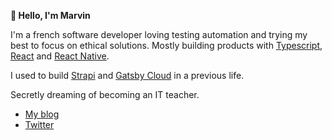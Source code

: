 **👋 Hello, I'm Marvin**

I'm a french software developer loving testing automation and trying my best to focus on ethical solutions. Mostly building products with [Typescript](https://www.typescriptlang.org/), [React](https://reactjs.org/) and [React Native](https://reactnative.dev/).

I used to build [Strapi](https://github.com/strapi/strapi/) and [Gatsby Cloud](https://www.gatsbyjs.com/) in a previous life.

Secretly dreaming of becoming an IT teacher.

- [My blog](https://mfrachet.github.io/)
- [Twitter](https://twitter.com/mfrachet)

